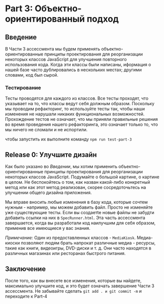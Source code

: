 
# Part 3: Объектно-ориентированный подход

## Введение
В Части 3 ассессмента мы будем применять объектно-ориентированные принципы проектирования для реорганизации некоторых классов JavaScript для улучшения повторного использования кода. Когда эти классы были написаны, иформация о нашей базе часто дублировались в нескольких местах; другими словами, код был сырой.


### Тестирование
Тесты проводятся для каждого из классов. Все тесты проходят, что указывает на то, что классы ведут себя должным образом. Поскольку мы проводим рефакторинг, то используйте тесты так, чтобы наши изменения не нарушали никаких функциональных возможностей. Прохождение тестов не означает, что мы приняли правильные решения во время проведения нашего рефакторинга, это означает только то, что мы ничего не сломали и не испортили.

чтобы запустить их выполните команду `npm run test-part-3`


## Release 0: Улучшите дизайн
Как было указано во *Введении*, мы хотим применить объектно-ориентированные принципы проектирования для реорганизации некоторых классов JavaScript. Подумайте о большой картине, о картине в целом. Не беспокойтесь о том, как назван какой-либо конкретный метод или как этот метод реализован, скорее сосредоточьтесь на улучшении общего дизайна приложения.

Мы вправе вносить любые изменения в базу кода, которые сочтем нужным - например, мы можем добавить файл. Просто не изменяйте уже существующие тесты. Если вы создаетtе новые файлы не забудти добавить ссылки на них в `SpecRunner.html`. Эта часть ассессмента завершается, когда вы разработали код наилучшим для себя образом, применив все имеющиеся у вас знания.

*Примечание:* Один из предоставленных классов - `MediaKiosk`.  Медиа-киоски позволяют людям брать напрокат различные медиа - ресурсы, такие как книги, видеоигры, DVD-диски и т. д. Они часто находятся в различных магазинах или ресторанах быстрого питания.

## Заключение

После того, как вы внесете все изменения, которые вы найдете, максимально улучшите код, и это будет означать завершение Части 3 ассессмента. Не забывайте сделать `git add . и git commit -m` и переходите к Part-4
